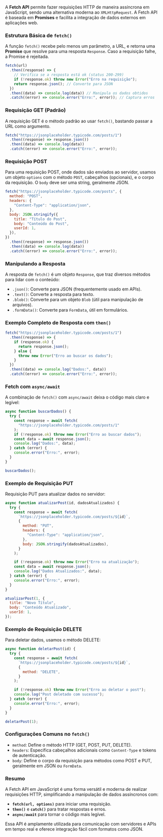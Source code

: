 A **Fetch API** permite fazer requisições HTTP de maneira assíncrona em JavaScript, sendo uma alternativa moderna ao `XMLHttpRequest`. A Fetch API é baseada em **Promises** e facilita a integração de dados externos em aplicações web.

### Estrutura Básica de `fetch()`

A função `fetch()` recebe pelo menos um parâmetro, a URL, e retorna uma **Promise** que resolve para uma resposta `Response`. Caso a requisição falhe, a Promise é rejeitada.

```javascript
fetch(url)
  .then((response) => {
    // Verifica se a resposta está ok (status 200-299)
    if (!response.ok) throw new Error("Erro na requisição");
    return response.json(); // Converte para JSON
  })
  .then((data) => console.log(data)) // Manipula os dados obtidos
  .catch((error) => console.error("Erro:", error)); // Captura erros
```

### Requisição GET (Padrão)

A requisição GET é o método padrão ao usar `fetch()`, bastando passar a URL como argumento.

```javascript
fetch("https://jsonplaceholder.typicode.com/posts/1")
  .then((response) => response.json())
  .then((data) => console.log(data))
  .catch((error) => console.error("Erro:", error));
```

### Requisição POST

Para uma requisição POST, onde dados são enviados ao servidor, usamos um objeto `options` com o método `POST`, cabeçalhos (opcionais), e o corpo da requisição. O `body` deve ser uma string, geralmente JSON.

```javascript
fetch("https://jsonplaceholder.typicode.com/posts", {
  method: "POST",
  headers: {
    "Content-Type": "application/json",
  },
  body: JSON.stringify({
    title: "Título do Post",
    body: "Conteúdo do Post",
    userId: 1,
  }),
})
  .then((response) => response.json())
  .then((data) => console.log(data))
  .catch((error) => console.error("Erro:", error));
```

### Manipulando a Resposta

A resposta de `fetch()` é um objeto `Response`, que traz diversos métodos para lidar com o conteúdo:

- `.json()`: Converte para JSON (frequentemente usado em APIs).
- `.text()`: Converte a resposta para texto.
- `.blob()`: Converte para um objeto `Blob` (útil para manipulação de arquivos).
- `.formData()`: Converte para `FormData`, útil em formulários.

### Exemplo Completo de Resposta com `then()`

```javascript
fetch("https://jsonplaceholder.typicode.com/posts/1")
  .then((response) => {
    if (response.ok) {
      return response.json();
    } else {
      throw new Error("Erro ao buscar os dados");
    }
  })
  .then((data) => console.log("Dados:", data))
  .catch((error) => console.error("Erro:", error));
```

### Fetch com `async/await`

A combinação de `fetch()` com `async/await` deixa o código mais claro e legível:

```javascript
async function buscarDados() {
  try {
    const response = await fetch(
      "https://jsonplaceholder.typicode.com/posts/1"
    );
    if (!response.ok) throw new Error("Erro ao buscar dados");
    const data = await response.json();
    console.log("Dados:", data);
  } catch (error) {
    console.error("Erro:", error);
  }
}

buscarDados();
```

### Exemplo de Requisição PUT

Requisição PUT para atualizar dados no servidor:

```javascript
async function atualizarPost(id, dadosAtualizados) {
  try {
    const response = await fetch(
      `https://jsonplaceholder.typicode.com/posts/${id}`,
      {
        method: "PUT",
        headers: {
          "Content-Type": "application/json",
        },
        body: JSON.stringify(dadosAtualizados),
      }
    );

    if (!response.ok) throw new Error("Erro na atualização");
    const data = await response.json();
    console.log("Dados Atualizados:", data);
  } catch (error) {
    console.error("Erro:", error);
  }
}

atualizarPost(1, {
  title: "Novo Título",
  body: "Conteúdo Atualizado",
  userId: 1,
});
```

### Exemplo de Requisição DELETE

Para deletar dados, usamos o método DELETE:

```javascript
async function deletarPost(id) {
  try {
    const response = await fetch(
      `https://jsonplaceholder.typicode.com/posts/${id}`,
      {
        method: "DELETE",
      }
    );

    if (!response.ok) throw new Error("Erro ao deletar o post");
    console.log("Post deletado com sucesso");
  } catch (error) {
    console.error("Erro:", error);
  }
}

deletarPost(1);
```

### Configurações Comuns no `fetch()`

- `method`: Define o método HTTP (GET, POST, PUT, DELETE).
- `headers`: Especifica cabeçalhos adicionais como `Content-Type` e tokens de autenticação.
- `body`: Define o corpo da requisição para métodos como POST e PUT, geralmente em JSON ou `FormData`.

### Resumo

A Fetch API em JavaScript é uma forma versátil e moderna de realizar requisições HTTP, simplificando a manipulação de dados assíncronos com:

- **`fetch(url, options)`** para iniciar uma requisição.
- **`then()`** e **`catch()`** para tratar respostas e erros.
- **`async/await`** para tornar o código mais legível.

Essa API é amplamente utilizada para comunicação com servidores e APIs em tempo real e oferece integração fácil com formatos como JSON.
